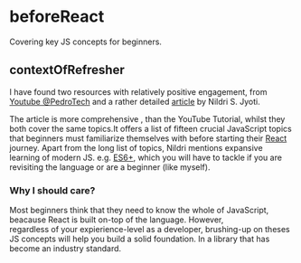 # beforeReact
Covering key JS concepts for beginners.

## contextOfRefresher
I have found two resources with relatively positive engagement, from [Youtube @PedroTech](https://www.youtube.com/watch?v=m55PTVUrlnA&list=PLKd2jrxxKUdSWGscjd4TWXFNy8VnyirQU&index=3&t=137s)  and a rather detailed [article](https://www.freecodecamp.org/news/javascript-refresher-for-react-beginners/?ref=dailydev#heading-1-template-literals) by Nildri S. Jyoti.

The article is more comprehensive , than the YouTube Tutorial, whilst they both cover the same topics.It offers a list of fifteen crucial JavaScript topics that beginners must familiarize themselves with before starting their [React](https://react.dev/) journey. Apart from the long list of topics, Nildri mentions expansive learning of modern JS. e.g. [ES6+](https://www.geeksforgeeks.org/javascript/introduction-to-es6/), which you will have to tackle if you are revisiting the language or are a beginner (like myself). 

### Why I should care?
Most beginners think that they need to know the whole of JavaScript, beacause React is built on-top of the language. However,    
regardless of your expierience-level as a developer, brushing-up on theses JS concepts will help you build a solid foundation. In a library that has become an industry standard.
